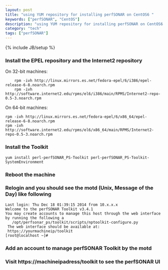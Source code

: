 ```yaml
---
layout: post
title: "using YUM repository for installing perfSONAR on CentOS6 "
keywords: ["perfSONAR", "CentOS"]
description: "using YUM repository for installing perfSONAR on CentOS6 "
category: "tech"
tags: ["perfSONAR"]
---
```

{% include JB/setup %}


### Install the EPEL repository and  the Internet2 repository

On 32-bit machines:

```
	rpm -ivh http://linux.mirrors.es.net/fedora-epel/6/i386/epel-release-6-8.noarch.rpm
	rpm -ivh http://software.internet2.edu/rpms/el6/i386/main/RPMS/Internet2-repo-0.5-3.noarch.rpm
```

On 64-bit machines:
```
rpm -ivh http://linux.mirrors.es.net/fedora-epel/6/x86_64/epel-release-6-8.noarch.rpm
rpm -ivh http://software.internet2.edu/rpms/el6/x86_64/main/RPMS/Internet2-repo-0.5-3.noarch.rpm
```

### Install the Toolkit

    yum install perl-perfSONAR_PS-Toolkit perl-perfSONAR_PS-Toolkit-SystemEnvironment

### Reboot the machine

### Relogin and you should see the motd (Unix, Message of the Day) like following

```
Last login: Thu Dec 18 01:39:15 2014 from 10.x.x.x
Welcome to the perfSONAR Toolkit v3.4.1
You may create accounts to manage this host through the web interface by running the following a
   /opt/perfsonar_ps/toolkit/scripts/nptoolkit-configure.py
 The web interface should be available at:
 https://yourmachineip/toolkit
[root@localhost ~]# 
```

### Add an account to manage perfSONAR Toolkit by the motd

### Visit  https://machineipadress/toolkit to see the  perfSONAR UI
